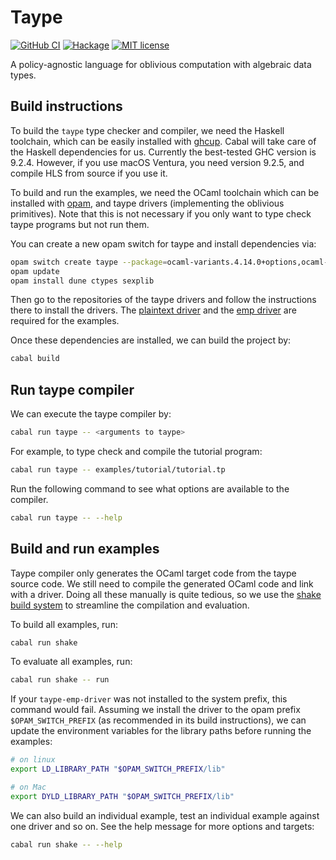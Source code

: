 # Taype

[![GitHub CI](https://github.com/ccyip/taype/workflows/CI/badge.svg)](https://github.com/ccyip/taype/actions)
[![Hackage](https://img.shields.io/hackage/v/taype.svg?logo=haskell)](https://hackage.haskell.org/package/taype)
[![MIT license](https://img.shields.io/badge/license-MIT-blue.svg)](LICENSE)

A policy-agnostic language for oblivious computation with algebraic data types.

## Build instructions

To build the `taype` type checker and compiler, we need the Haskell toolchain,
which can be easily installed with [ghcup](https://www.haskell.org/ghcup/).
Cabal will take care of the Haskell dependencies for us. Currently the
best-tested GHC version is 9.2.4. However, if you use macOS Ventura, you need
version 9.2.5, and compile HLS from source if you use it.

To build and run the examples, we need the OCaml toolchain which can be
installed with [opam](https://opam.ocaml.org/), and taype drivers (implementing
the oblivious primitives). Note that this is not necessary if you only want to
type check taype programs but not run them.

You can create a new opam switch for taype and install dependencies via:

``` sh
opam switch create taype --package=ocaml-variants.4.14.0+options,ocaml-option-flambda
opam update
opam install dune ctypes sexplib
```

Then go to the repositories of the taype drivers and follow the instructions
there to install the drivers. The [plaintext
driver](https://github.com/ccyip/taype-driver-plaintext) and the [emp
driver](https://github.com/ccyip/taype-driver-emp) are required for the
examples.

Once these dependencies are installed, we can build the project by:

``` sh
cabal build
```

## Run taype compiler

We can execute the taype compiler by:

``` sh
cabal run taype -- <arguments to taype>
```

For example, to type check and compile the tutorial program:

``` sh
cabal run taype -- examples/tutorial/tutorial.tp
```

Run the following command to see what options are available to the compiler.

``` sh
cabal run taype -- --help
```

## Build and run examples

Taype compiler only generates the OCaml target code from the taype source code.
We still need to compile the generated OCaml code and link with a driver. Doing
all these manually is quite tedious, so we use the [shake build
system](https://shakebuild.com/) to streamline the compilation and evaluation.

To build all examples, run:

``` sh
cabal run shake
```

To evaluate all examples, run:

``` sh
cabal run shake -- run
```

If your `taype-emp-driver` was not installed to the system prefix, this command
would fail. Assuming we install the driver to the opam prefix
`$OPAM_SWITCH_PREFIX` (as recommended in its build instructions), we can update
the environment variables for the library paths before running the examples:

``` sh
# on linux
export LD_LIBRARY_PATH "$OPAM_SWITCH_PREFIX/lib"

# on Mac
export DYLD_LIBRARY_PATH "$OPAM_SWITCH_PREFIX/lib"
```

We can also build an individual example, test an individual example against one
driver and so on. See the help message for more options and targets:

``` sh
cabal run shake -- --help
```
